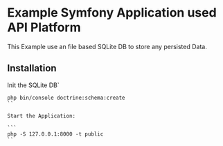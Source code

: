 # Example Symfony Application used API Platform

This Example use an file based SQLite DB to store any persisted Data.

## Installation

Init the SQLite DB`
````
php bin/console doctrine:schema:create
``

Start the Application:

```
php -S 127.0.0.1:8000 -t public
``